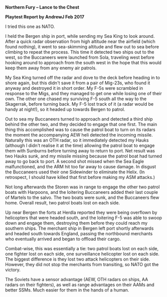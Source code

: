 **Northern Fury – Lance to the Chest**

**<span class="underline">Playtest Report by AndrewJ Feb 2017</span>**

I tried this one as NATO.

I held the Bergen ship in port, while sending my Sea King to look
around. After a quick radar observation from high altitude near the
airfield (which found nothing), it went to sea-skimming altitude and
flew out to sea before climbing to repeat the process. This time it
detected two ships out to the west, so the Buccaneers were launched from
Sola, traveling west before hooking around to approach from the south
west in the hope that this would keep them away from any enemy air
patrols.

My Sea King turned off the radar and dove to the deck before heading in
to shore again, but this didn't save it from a pair of Mig-23s, who
found it anyway and destroyed it in short order. My F-5s were scrambled
in response to the Migs, and they managed to get one while losing one of
their own. The other one chased my surviving F-5 south all the way to
the Skagerrak, before turning back. My F-5 lost track of it (a radar
would be handy at night\!), so it headed up towards Bergen to patrol.

Out to sea my Buccaneers turned to approach and detected a third ship
behind the other two, and they decided to engage that one first. The
main thing this accomplished was to cause the patrol boat to turn on its
radars the moment the accompanying AEW heli detected the incoming
missile. Naturally this was an OTH radar, so it immediately detected my
Hauks (although I didn't realise it at the time) allowing the patrol
boat to engage them with Sunburns before turning away to return to port.
Net result was two Hauks sunk, and my missile missing because the patrol
boat had turned away to go back to port. A second shot missed when the
Sea Eagle malfunctioned, and the ARM hit too far away to cause damage.
In disgust the Buccaneers used their one Sidewinder to eliminate the
Helix. (In retrospect, I should have killed that first before making my
ASM attacks.)

Not long afterwards the Storen was in range to engage the other two
patrol boats with Harpoons, and the loitering Buccaneers added their
last couple of Martels to the salvo. The two boats were sunk, and the
Buccaneers flew home. Overall result, two patrol boats lost on each
side.

Up near Bergen the forts at Herdla reported they were being overflown by
helicopters that were headed south, and the loitering F-5 was able to
swoop down and engage them, destroying them before they could reach my
southern ships. The merchant ship in Bergen left port shortly afterwards
and headed south towards England, passing the northbound merchants who
eventually arrived and began to offload their cargo.

Combat-wise, this was essentially a tie: two patrol boats lost on each
side, one fighter lost on each side, one surveillance helicopter lost on
each side. The biggest difference is they lost two attack helicopters on
their side. However, they did not stop the merchants from transiting, so
NATO got the victory.

The Soviets have a sensor advantage (AEW, OTH radars on ships, AA radars
on their fighters), as well as range advantages on their AAMs and better
SSMs. Much easier for them in the hands of a human.
